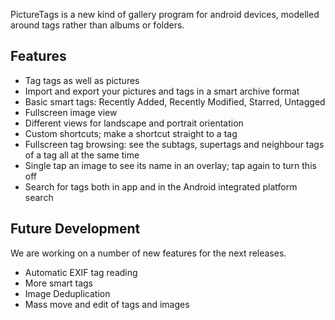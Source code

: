 PictureTags is a new kind of gallery program for android devices, modelled around tags rather than albums or folders.

Features
--------

- Tag tags as well as pictures
- Import and export your pictures and tags in a smart archive format
- Basic smart tags: Recently Added, Recently Modified, Starred, Untagged
- Fullscreen image view
- Different views for landscape and portrait orientation
- Custom shortcuts; make a shortcut straight to a tag
- Fullscreen tag browsing: see the subtags, supertags and neighbour tags of a tag all at the same time
- Single tap an image to see its name in an overlay; tap again to turn this off
- Search for tags both in app and in the Android integrated platform search


Future Development
------------------

We are working on a number of new features for the next releases.

- Automatic EXIF tag reading
- More smart tags
- Image Deduplication
- Mass move and edit of tags and images
